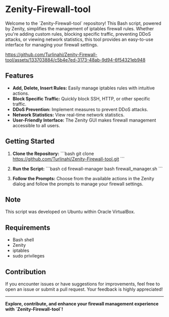 # Zenity-Firewall-tool

Welcome to the \`Zenity-Firewall-tool\` repository! This Bash script, powered by Zenity, simplifies the management of iptables firewall rules. Whether you're adding custom rules, blocking specific traffic, preventing DDoS attacks, or viewing network statistics, this tool provides an easy-to-use interface for managing your firewall settings.






https://github.com/Turlinahi/Zenity-Firewall-tool/assets/133703884/c5b4e7ed-3173-48ab-9d94-6f54321eb948






## Features

- **Add, Delete, Insert Rules:** Easily manage iptables rules with intuitive actions.
- **Block Specific Traffic:** Quickly block SSH, HTTP, or other specific traffic.
- **DDoS Prevention:** Implement measures to prevent DDoS attacks.
- **Network Statistics:** View real-time network statistics.
- **User-Friendly Interface:** The Zenity GUI makes firewall management accessible to all users.

## Getting Started

1. **Clone the Repository:**
   \`\`\`bash
   git clone https://github.com/Turlinahi/Zenity-Firewall-tool.git
   \`\`\`

2. **Run the Script:**
   \`\`\`bash
   cd firewall-manager
   bash firewall_manager.sh
   \`\`\`

3. **Follow the Prompts:**
   Choose from the available actions in the Zenity dialog and follow the prompts to manage your firewall settings.

## Note
This script was developed on Ubuntu within Oracle VirtualBox.

## Requirements

- Bash shell
- Zenity
- iptables
- sudo privileges

## Contribution

If you encounter issues or have suggestions for improvements, feel free to open an issue or submit a pull request. Your feedback is highly appreciated!


---

**Explore, contribute, and enhance your firewall management experience with \`Zenity-Firewall-tool\`!**
